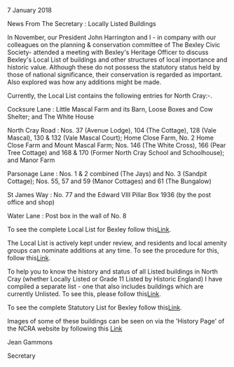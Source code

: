 7 January 2018

News From The Secretary : Locally Listed Buildings

In November, our President John Harrington and I - in company with our colleagues on the planning & conservation committee of The Bexley Civic Society- attended a meeting with Bexley's Heritage Officer to discuss Bexley's Local List of buildings and other structures of local importance and historic value. Although these do not possess the statutory status held by those of national significance, their conservation is regarded as important. Also explored was how any additions might be made.

Currently, the Local List contains the following entries for North Cray:-.

Cocksure Lane : Little Mascal Farm and its Barn, Loose Boxes and Cow Shelter; and The White House

North Cray Road : Nos. 37 (Avenue Lodge), 104 (The Cottage), 128 (Vale Mascal), 130 & 132 (Vale Mascal Court); Home Close Farm, No. 2 Home Close Farm and Mount Mascal Farm; Nos. 146 (The White Cross), 166 (Pear Tree Cottage) and 168 & 170 (Former North Cray School and Schoolhouse); and Manor Farm

Parsonage Lane : Nos. 1 & 2 combined (The Jays) and No. 3 (Sandpit Cottage); Nos. 55, 57 and 59 (Manor Cottages) and 61 (The Bungalow)

St James Way : No. 77 and the Edward VIII Pillar Box 1936 (by the post office and shop)

Water Lane : Post box in the wall of No. 8

To see the complete Local List for Bexley follow this[Link](http://www.northcrayresidents.org.uk/pdf_docs/local_list_aug2017.pdf).

The Local List is actively kept under review, and residents and local amenity groups can nominate additions at any time. To see the procedure for this, follow this[Link](http://www.northcrayresidents.org.uk/pdf_docs/local_list_nominations_procedure.pdf).

To help you to know the history and status of all Listed buildings in North Cray (whether Locally Listed or Grade 11 Listed by Historic England) I have compiled a separate list - one that also includes buildings which are currently Unlisted. To see this, please follow this[Link](http://www.northcrayresidents.org.uk/pdf_docs/listed_buildings;.pdf).

To see the complete Statutory List for Bexley follow this[Link](http://www.northcrayresidents.org.uk/pdf_docs/statutory_list2017.pdf).

Images of some of these buildings can be seen on via the 'History Page' of the NCRA website by following this [Link](http://northcrayresidents.org.uk/heritage.html)

Jean Gammons

Secretary
